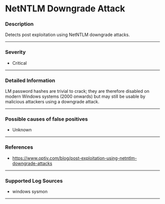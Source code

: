 # NetNTLM Downgrade Attack
### Description

Detects post exploitation using NetNTLM downgrade attacks.

-------------------
### Severity

- Critical

-------------------

### Detailed Information

LM password hashes are trivial to crack; they are therefore disabled on modern Windows systems (2000 onwards) but may still be usable by malicious attackers using a downgrade attack. 

-------------------

### Possible causes of false positives

- Unknown

-------------------
### References

- https://www.optiv.com/blog/post-exploitation-using-netntlm-downgrade-attacks

-------------------
### Supported Log Sources

- windows sysmon

-------------------
